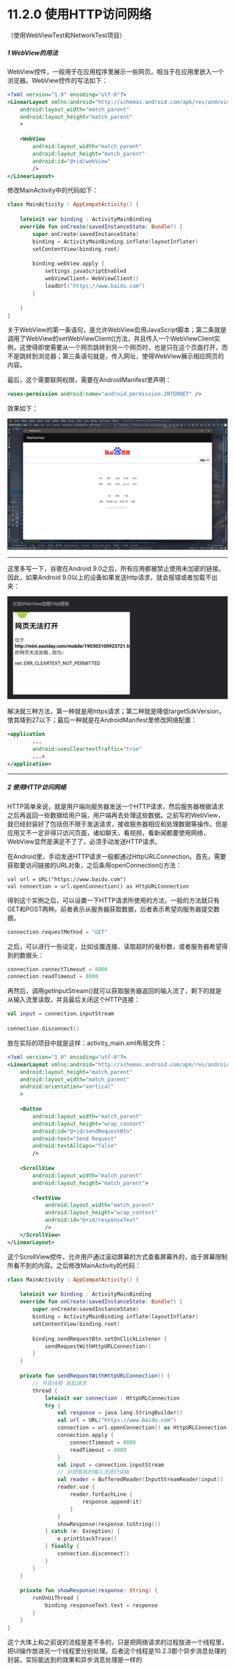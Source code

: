# 11.2.0 使用HTTP访问网络

（使用WebViewTest和NetworkTest项目）

##### 1 WebView的用法

WebView控件，一般用于在应用程序里展示一些网页，相当于在应用里嵌入一个浏览器。WebView控件的写法如下：

```xml
<?xml version="1.0" encoding="utf-8"?>
<LinearLayout xmlns:android="http://schemas.android.com/apk/res/android"
    android:layout_width="match_parent"
    android:layout_height="match_parent"
    >
  
    <WebView
        android:layout_width="match_parent"
        android:layout_height="match_parent"
        android:id="@+id/webView"
        />
</LinearLayout>
```

修改MainActivity中的代码如下：

```kotlin
class MainActivity : AppCompatActivity() {

    lateinit var binding : ActivityMainBinding
    override fun onCreate(savedInstanceState: Bundle?) {
        super.onCreate(savedInstanceState)
        binding = ActivityMainBinding.inflate(layoutInflater)
        setContentView(binding.root)

        binding.webView.apply { 
            settings.javaScriptEnabled
            webViewClient= WebViewClient()
            loadUrl("https://www.baidu.com")
        }
  
    }
}
```

关于WebView的第一条语句，是允许WebView启用JavaScript脚本；第二条就是调用了WebView的setWebViewClient()方法，并且传入一个WebViewClient实例，这使得即使需要从一个网页跳转到另一个网页时，也是只在这个页面打开，而不是跳转到浏览器；第三条语句就是，传入网址，使得WebView展示相应网页的内容。

最后，这个需要联网权限，需要在AndroidManifest里声明：

```xml
<uses-permission android:name="android.permission.INTERNET" />
```

效果如下：

![1674390803686](image/11.2.0使用HTTP访问网络/1674390803686.png)

---

这里多写一下，谷歌在Android 9.0之后，所有应用都被禁止使用未加密的链接。因此，如果Android 9.0以上的设备如果发送http请求，就会报错或者加载不出来：

![1674391217433](image/11.2.0使用HTTP访问网络/1674391217433.png)

解决就三种方法，第一种就是用https请求；第二种就是降低targetSdkVersion，使其降到27以下；最后一种就是在AndroidManifest里修改网络配置：

```xml
<application
        ...
        android:usesCleartextTraffic="true"
        ...>
</application>
```

---

##### 2 使用HTTP访问网络

HTTP简单来说，就是用户端向服务器发送一个HTTP请求，然后服务器根据请求之后再返回一些数据给用户端，用户端再去处理这些数据。之前写的WebView，就已经封装好了包括但不限于发送请求，接收服务器相应和处理数据等操作。但是应用又不一定非得只访问页面，诸如聊天，看视频，看新闻都要使用网络，WebView显然是满足不了了，必须手动发送HTTP请求。

在Android里，手动发送HTTP请求一般都通过HttpURLConnection。首先，需要获取要访问链接的URL对象，之后条用openConnection()方法：

```
val url = URL("https://www.baidu.com")
val connection = url.openConnection() as HttpURLConnection
```

得到这个实例之后，可以设置一下HTTP请求所使用的方法，一般的方法就只有GET和POST两种。前者表示从服务器获取数据，后者表示希望向服务器提交数据。

```kotlin
connection.requestMethod = "GET"
```

之后，可以进行一些设定，比如设置连接、读取超时的毫秒数，或者服务器希望得到的数据头：

```kotlin
connection.connectTimeout = 8000
connection.readTimeout = 8000
```

再然后，调用getInputStream()就可以获取服务器返回的输入流了，剩下的就是从输入流里读取，并且最后关闭这个HTTP连接：

```kotlin
val input = connection.inputStream

connection.disconnect()
```

放在实际的项目中就是这样：activity_main.xml布局文件：

```xml
<?xml version="1.0" encoding="utf-8"?>
<LinearLayout xmlns:android="http://schemas.android.com/apk/res/android"
    android:layout_height="match_parent"
    android:layout_width="match_parent"
    android:orientation="vertical"
    >
  
    <Button
        android:layout_width="match_parent"
        android:layout_height="wrap_content"
        android:id="@+id/sendRequestBtn"
        android:text="Send Request"
        android:textAllCaps="false"
        />
  
    <ScrollView
        android:layout_width="match_parent"
        android:layout_height="match_parent">
      
        <TextView
            android:layout_width="match_parent"
            android:layout_height="wrap_content"
            android:id="@+id/responseText"
            />
    </ScrollView>
</LinearLayout>
```

这个ScrollView控件，允许用户通过滚动屏幕的方式查看屏幕外的，由于屏幕限制所看不到的内容。之后修改MainActivity的代码：

```kotlin
class MainActivity : AppCompatActivity() {

    lateinit var binding : ActivityMainBinding
    override fun onCreate(savedInstanceState: Bundle?) {
        super.onCreate(savedInstanceState)
        binding = ActivityMainBinding.inflate(layoutInflater)
        setContentView(binding.root)

        binding.sendRequestBtn.setOnClickListener {
            sendRequestWithHttpURLConnection()
        }
    }

    private fun sendRequestWithHttpURLConnection() {
        // 开启线程 发起请求
        thread {
            lateinit var connection : HttpURLConnection
            try {
                val response = java.lang.StringBuilder()
                val url = URL("https://www.baidu.com")
                connection = url.openConnection() as HttpURLConnection
                connection.apply {
                    connectTimeout = 8000
                    readTimeout = 8000
                }
                val input = connection.inputStream
                // 对获取到的输入流进行读取
                val reader = BufferedReader(InputStreamReader(input))
                reader.use {
                    reader.forEachLine {
                        response.append(it)
                    }
                }
                showResponse(response.toString())
            } catch (e: Exception) {
                e.printStackTrace()
            } finally {
                connection.disconnect()
            }
        }
    }

    private fun showResponse(response: String) {
        runOnUiThread {
            binding.responseText.text = response
        }
    }
}
```

这个大体上和之前说的流程是差不多的，只是把网络请求的过程放进一个线程里，把UI操作放进另一个线程里分别处理。后者这个线程是10.2.3那个异步消息处理的封装，实际能达到的效果和异步消息处理是一样的
